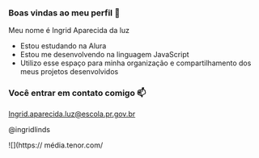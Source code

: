 ### Boas vindas ao meu perfil 💙

Meu nome é Ingrid Aparecida da luz 

- Estou estudando na Alura
- Estou me desenvolvendo na linguagem JavaScript
- Utilizo esse espaço para minha organização e compartilhamento dos meus projetos desenvolvidos

### Você entrar em contato comigo 📫

Ingrid.aparecida.luz@escola.pr.gov.br

@ingridlinds

![](https:// média.tenor.com/
